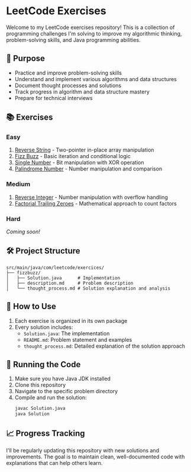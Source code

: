 # LeetCode Exercises

Welcome to my LeetCode exercises repository! This is a collection of programming challenges I'm solving to improve my algorithmic thinking, problem-solving skills, and Java programming abilities.

## 🎯 Purpose

- Practice and improve problem-solving skills
- Understand and implement various algorithms and data structures
- Document thought processes and solutions
- Track progress in algorithm and data structure mastery
- Prepare for technical interviews

## 📚 Exercises

### Easy
1. [Reverse String](https://github.com/felipeNeves93/leetcode-exercises/tree/master/src/main/java/com/leetcode/exercices/reversestring) - Two-pointer in-place array manipulation
2. [Fizz Buzz](https://github.com/felipeNeves93/leetcode-exercises/blob/master/src/main/java/com/leetcode/exercices/fizzbuzz) - Basic iteration and conditional logic
3. [Single Number](https://github.com/felipeNeves93/leetcode-exercises/blob/master/src/main/java/com/leetcode/exercices/singlenumber) - Bit manipulation with XOR operation
4. [Palindrome Number](https://github.com/felipeNeves93/leetcode-exercises/blob/master/src/main/java/com/leetcode/exercices/palindromenumber) - Number manipulation and comparison

### Medium
1. [Reverse Integer](https://github.com/felipeNeves93/leetcode-exercises/tree/master/src/main/java/com/leetcode/exercices/reverseinteger) - Number manipulation with overflow handling
2. [Factorial Trailing Zeroes](https://github.com/felipeNeves93/leetcode-exercises/blob/master/src/main/java/com/leetcode/exercices/factorialtrailingzeroes) - Mathematical approach to count factors

### Hard
*Coming soon!*

## 🛠️ Project Structure

```
src/main/java/com/leetcode/exercices/
├── fizzbuzz/
│   ├── Solution.java      # Implementation
│   ├── description.md     # Problem description
│   └── thought_process.md # Solution explanation and analysis
```

## 📝 How to Use

1. Each exercise is organized in its own package
2. Every solution includes:
   - `Solution.java`: The implementation
   - `README.md`: Problem statement and examples
   - `thought_process.md`: Detailed explanation of the solution approach

## 🚀 Running the Code

1. Make sure you have Java JDK installed
2. Clone this repository
3. Navigate to the specific problem directory
4. Compile and run the solution:
   ```bash
   javac Solution.java
   java Solution
   ```

## 📈 Progress Tracking

I'll be regularly updating this repository with new solutions and improvements. The goal is to maintain clean, well-documented code with explanations that can help others learn.

